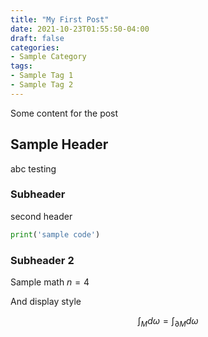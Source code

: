 ```yaml
---
title: "My First Post"
date: 2021-10-23T01:55:50-04:00
draft: false
categories:
- Sample Category
tags:
- Sample Tag 1
- Sample Tag 2
---
```


Some content for the post

## Sample Header

abc testing

### Subheader

second header

```python
print('sample code')
```

### Subheader 2

Sample math $n=4$

And display style

$$\int_M d\omega = \int_{\partial M} d\omega$$



